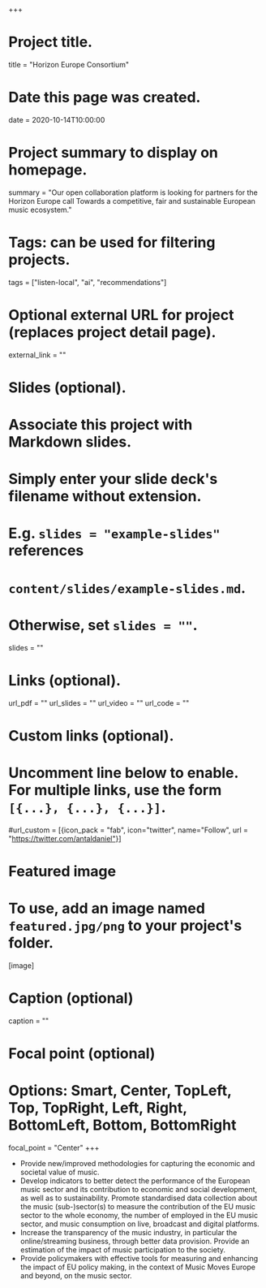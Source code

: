 +++
# Project title.
title = "Horizon Europe Consortium"

# Date this page was created.
date = 2020-10-14T10:00:00

# Project summary to display on homepage.
summary = "Our open collaboration platform is looking for partners for the Horizon Europe call Towards a competitive, fair and sustainable European music ecosystem."

# Tags: can be used for filtering projects.
tags = ["listen-local", "ai", "recommendations"]

# Optional external URL for project (replaces project detail page).
external_link = ""

# Slides (optional).
#   Associate this project with Markdown slides.
#   Simply enter your slide deck's filename without extension.
#   E.g. `slides = "example-slides"` references 
#   `content/slides/example-slides.md`.
#   Otherwise, set `slides = ""`.
slides = ""

# Links (optional).
url_pdf = ""
url_slides = ""
url_video = ""
url_code = ""

# Custom links (optional).
#   Uncomment line below to enable. For multiple links, use the form `[{...}, {...}, {...}]`.
#url_custom = [{icon_pack = "fab", icon="twitter", name="Follow", url = "https://twitter.com/antaldaniel"}]

# Featured image
# To use, add an image named `featured.jpg/png` to your project's folder. 
[image]
  # Caption (optional)
  caption = ""
  
  # Focal point (optional)
  # Options: Smart, Center, TopLeft, Top, TopRight, Left, Right, BottomLeft, Bottom, BottomRight
  focal_point = "Center"
+++

* Provide new/improved methodologies for capturing the economic and societal value of music.
* Develop indicators to better detect the performance of the European music sector and its contribution to economic and social development, as well as to sustainability. Promote standardised data collection about the music (sub-)sector(s) to measure the contribution of the EU music sector to the whole economy, the number of employed in the EU music sector, and music consumption on live, broadcast and digital platforms.
* Increase the transparency of the music industry, in particular the online/streaming business, through better data provision. Provide an estimation of the impact of music participation to the society.
* Provide policymakers with effective tools for measuring and enhancing the impact of EU policy making, in the context of Music Moves Europe and beyond, on the music sector.
